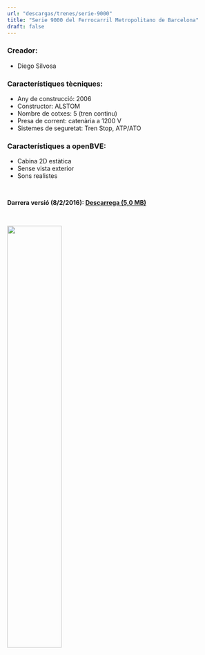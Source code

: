 ```yaml
---
url: "descargas/trenes/serie-9000"
title: "Serie 9000 del Ferrocarril Metropolitano de Barcelona"
draft: false
---
```

### Creador:

* Diego Silvosa

### Característiques tècniques:

* Any de construcció: 2006
* Constructor: ALSTOM
* Nombre de cotxes: 5 (tren continu)
* Presa de corrent: catenària a 1200 V
* Sistemes de seguretat: Tren Stop, ATP/ATO

### Característiques a openBVE:

* Cabina 2D estàtica
* Sense vista exterior
* Sons realistes

&nbsp;

**Darrera versió (8/2/2016): <a href="https://bvebarcelona.cat/files/FCMB_9000.obp">Descarrega (5,0 MB)</a>**

&nbsp;

<a href="/images/trens/9000/2.png" target="_blank"><img style="width: 50%; margin-bottom: 1em;" src="/images/trens/9000/2.png" /></a>
